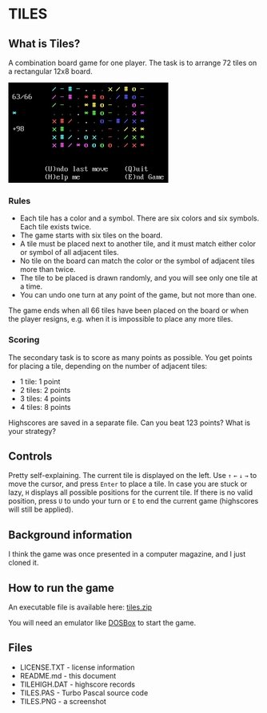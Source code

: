# TILES

## What is Tiles?

A combination board game for one player. The task is to arrange 72 tiles on a rectangular 12x8 board.

![Tiles Screenshot](TILES.PNG)

### Rules

* Each tile has a color and a symbol. There are six colors and six symbols. Each tile exists twice.
* The game starts with six tiles on the board.
* A tile must be placed next to another tile, and it must match either color or symbol of all adjacent tiles.
* No tile on the board can match the color or the symbol of adjacent tiles more than twice.
* The tile to be placed is drawn randomly, and you will see only one tile at a time.
* You can undo one turn at any point of the game, but not more than one.

The game ends when all 66 tiles have been placed on the board or when the player resigns, e.g. when it is impossible to place any more tiles.

### Scoring

The secondary task is to score as many points as possible. You get points for placing a tile, depending on the number of adjacent tiles:

* 1 tile: 1 point
* 2 tiles: 2 points
* 3 tiles: 4 points
* 4 tiles: 8 points

Highscores are saved in a separate file. Can you beat 123 points? What is your strategy?

## Controls

Pretty self-explaining. The current tile is displayed on the left. Use `↑` `←` `↓` `→` to move the cursor, and press `Enter` to place a tile. In case you are stuck or lazy, `H` displays all possible positions for the current tile. If there is no valid position, press `U` to undo your turn or `E` to end the current game (highscores will still be applied).

## Background information

I think the game was once presented in a computer magazine, and I just cloned it.

## How to run the game

An executable file is available here: [tiles.zip](http://turbo.elitepiraten.de/tiles.zip)

You will need an emulator like [DOSBox](https://www.dosbox.com) to start the game.

## Files

* LICENSE.TXT - license information
* README.md - this document
* TILEHIGH.DAT - highscore records
* TILES.PAS - Turbo Pascal source code
* TILES.PNG - a screenshot
